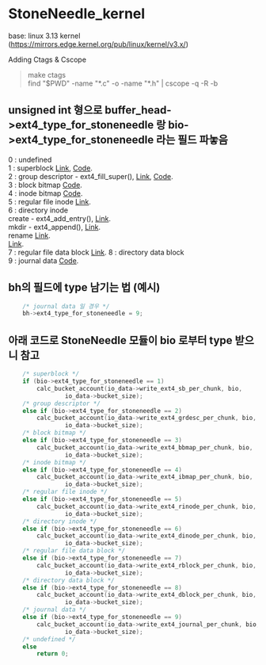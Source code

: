 # StoneNeedle_kernel
base: linux 3.13 kernel (https://mirrors.edge.kernel.org/pub/linux/kernel/v3.x/)



Adding Ctags & Cscope
>make ctags  
>find "$PWD" -name "\*.c" -o -name "\*.h" | cscope -q -R -b




## unsigned int 형으로 buffer_head->ext4_type_for_stoneneedle 랑 bio->ext4_type_for_stoneneedle 라는 필드 파놓음  
0 : undefined  
1 : superblock  [Link](https://github.com/ghdud4006/StoneNeedle_kernel/commit/1ee82346958eb81c3f16a5c5bc866d25c15a4cb4), [Code](https://github.com/ghdud4006/StoneNeedle_kernel/commit/e38b5aa7e66d32e354f4b95a5cb3961fe04b4641).  
2 : group descriptor - ext4_fill_super(), [Link](https://github.com/ghdud4006/StoneNeedle_kernel/commit/63201855d557eeeeb517d77cb8af3356cc2a74e1), [Code](https://github.com/ghdud4006/StoneNeedle_kernel/commit/0116d24a361fad7b0e443bc5a07510bf20b1ea1d).   
3 : block bitmap  [Code](https://github.com/ghdud4006/StoneNeedle_kernel/commit/a509d7b2b2f54de477d54c820ff70ac1dd67bc99).  
4 : inode bitmap  [Code](https://github.com/ghdud4006/StoneNeedle_kernel/commit/681e51e636ea4414a68501d0af2bae63558d5a3b).  
5 : regular file inode  [Link](https://github.com/ghdud4006/StoneNeedle_kernel/commit/c17e93bb1fe02a25e0f3ee66264d3349a9ad8900).  
6 : directory inode  
	create - ext4_add_entry(), [Link](https://github.com/ghdud4006/StoneNeedle_kernel/commit/5b195b7d0e7adf2fc66c35eb77668c9c9aa7a336).  
	mkdir - ext4_append(), [Link](https://github.com/ghdud4006/StoneNeedle_kernel/commit/da4d07ea899a574496dbb9af0be3a76ecd6b1bc0).  
	rename [Link](https://github.com/ghdud4006/StoneNeedle_kernel/commit/9dd949242784af2f2f0d4ad1fe1a74b74713d003).  
	[Link](https://github.com/ghdud4006/StoneNeedle_kernel/commit/40382d2a6a4ec15897c6b185da5ef93e0148f9a1).  
7 : regular file data block [Link](https://github.com/ghdud4006/StoneNeedle_kernel/commit/908ae75dcfbb3f0a6047739f4a41e36a9a814778). 
8 : directory data block  
9 : journal data  [Code](https://github.com/ghdud4006/StoneNeedle_kernel/commit/1df8117167be910fa8e952d6aba9b4071818bbed).


## bh의 필드에 type 남기는 법 (예시)

```c
	/* journal data 일 경우 */
	bh->ext4_type_for_stoneneedle = 9; 
```



## 아래 코드로 StoneNeedle 모듈이 bio 로부터 type 받으니 참고  

```c
  	/* superblock */
  	if (bio->ext4_type_for_stoneneedle == 1)
		calc_bucket_account(io_data->write_ext4_sb_per_chunk, bio,
			    io_data->bucket_size);
	/* group descriptor */
	else if (bio->ext4_type_for_stoneneedle == 2) 
		calc_bucket_account(io_data->write_ext4_grdesc_per_chunk, bio,
			    io_data->bucket_size);	
	/* block bitmap */
	else if (bio->ext4_type_for_stoneneedle == 3) 
		calc_bucket_account(io_data->write_ext4_bbmap_per_chunk, bio,
			    io_data->bucket_size);
	/* inode bitmap */
	else if (bio->ext4_type_for_stoneneedle == 4) 
		calc_bucket_account(io_data->write_ext4_ibmap_per_chunk, bio,
			    io_data->bucket_size);
	/* regular file inode */
	else if (bio->ext4_type_for_stoneneedle == 5) 
		calc_bucket_account(io_data->write_ext4_rinode_per_chunk, bio,
			    io_data->bucket_size);
	/* directory inode */
	else if (bio->ext4_type_for_stoneneedle == 6) 
		calc_bucket_account(io_data->write_ext4_dinode_per_chunk, bio,
			    io_data->bucket_size);
	/* regular file data block */
	else if (bio->ext4_type_for_stoneneedle == 7) 
		calc_bucket_account(io_data->write_ext4_rblock_per_chunk, bio,
			    io_data->bucket_size);
	/* directory data block */
	else if (bio->ext4_type_for_stoneneedle == 8) 
		calc_bucket_account(io_data->write_ext4_dblock_per_chunk, bio,
			    io_data->bucket_size);
	/* journal data */
	else if (bio->ext4_type_for_stoneneedle == 9) 
		calc_bucket_account(io_data->write_ext4_journal_per_chunk, bio,
			    io_data->bucket_size);
	/* undefined */
	else  
		return 0;
```
